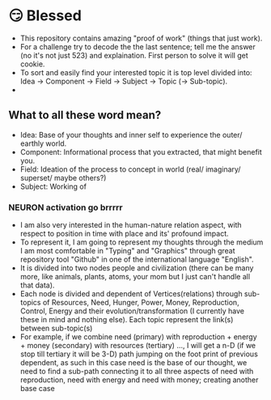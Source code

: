# 😏 Blessed 
- This repository contains amazing "proof of work" (things that just work). 
- For a challenge try to decode the the last sentence;  tell me the answer (no it's not just 523) and explaination. First person to solve it will get cookie.
- To sort and easily find your interested topic it is top level divided into: Idea -> Component -> Field -> Subject -> Topic (-> Sub-topic). 
- 
## What to all these word mean?
- Idea: Base of your thoughts and inner self to experience the outer/ earthly world.
- Component: Informational process that you extracted, that might benefit you.
- Field: Ideation of the process to concept in world (real/ imaginary/ superset/ maybe others?) 
- Subject: Working of 

### NEURON activation go brrrrr
- I am also very interested in the human-nature relation aspect, with respect to position in time with place and its' profound impact. 
- To represent it, I am going to represent my thoughts through the medium I am most comfortable in "Typing" and "Graphics" through great repository tool "Github" in one of the international language "English". 
- It is divided into two nodes people and civilization (there can be many more, like animals, plants, atoms, your mom but I just can't handle all that data). 
- Each node is divided and dependent of Vertices(relations) through sub-topics of Resources, Need, Hunger, Power, Money, Reproduction, Control, Energy and their evolution/transformation (I currently have these in mind and nothing else). Each topic represent the link(s) between sub-topic(s) 
- For example, if we combine need (primary) with reproduction + energy + money (secondary) with resources (tertiary) ..., I will get a n-D (if we stop till tertiary it will be 3-D) path jumping on the foot print of previous dependent, as such in this case need is the base of our thought, we need to find a sub-path connecting it to all three aspects of need with reproduction, need with energy and need with money; creating another base case 
